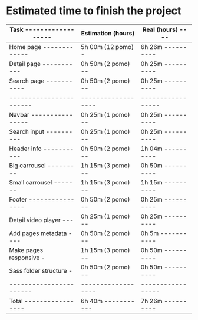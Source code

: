 # Estimated time to finish the project

| Task ------------------ | Estimation (hours) | Real (hours) ---- |
| ----------------------- | ------------------ | ----------------- |
| Home page ------------- | 5h 00m (12 pomo) - | 6h 26m ---------- |
| Detail page ----------- | 0h 50m (2 pomo) -- | 0h 25m ---------- |
| Search page ----------- | 0h 50m (2 pomo) -- | 0h 25m ---------- |
| ----------------------- | ------------------ | ----------------- |
| Navbar ---------------- | 0h 25m (1 pomo) -- | 0h 25m ---------- |
| Search input ---------- | 0h 25m (1 pomo) -- | 0h 25m ---------- |
| Header info ----------- | 0h 50m (2 pomo) -- | 1h 04m ---------- |
| Big carrousel --------- | 1h 15m (3 pomo) -- | 0h 50m ---------- |
| Small carrousel ------- | 1h 15m (3 pomo) -- | 1h 15m ---------- |
| Footer ---------------- | 0h 50m (2 pomo) -- | 0h 25m ---------- |
| Detail video player --- | 0h 25m (1 pomo) -- | 0h 25m ---------- |
| Add pages metadata ---- | 0h 50m (2 pomo) -- | 0h 5m ----------- |
| Make pages responsive - | 1h 15m (3 pomo) -- | 0h 50m ---------- |
| Sass folder structure - | 0h 50m (2 pomo) -- | 0h 50m ---------- |
| ----------------------- | ------------------ | ----------------- |
| Total ----------------- | 6h 40m ----------- | 7h 26m ---------- |
